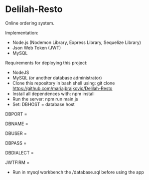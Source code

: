 # Delilah-Resto
Online ordering system.

Implementation:
- Node.js (Nodemon Library, Express Library, Sequelize Library)
- Json Web Token (JWT)
- MySQL

Requirements for deploying this project:
- NodeJS
- MySQL (or another database administrator)
- Clone this repository in bash shell using: git clone https://github.com/mariajbrajkovic/Delilah-Resto
- Install all dependences with: npm install
- Run the server: npm run main.js
- Set: 
DBHOST = database host
  
DBPORT = <database port>
  
DBNAME = <database name>
  
DBUSER = <database user name>
  
DBPASS = <database user password>
  
DBDIALECT = <database dialect>
  
JWTFIRM = <database JWT firm>
  
- Run in mysql workbench the /database.sql before using the app
